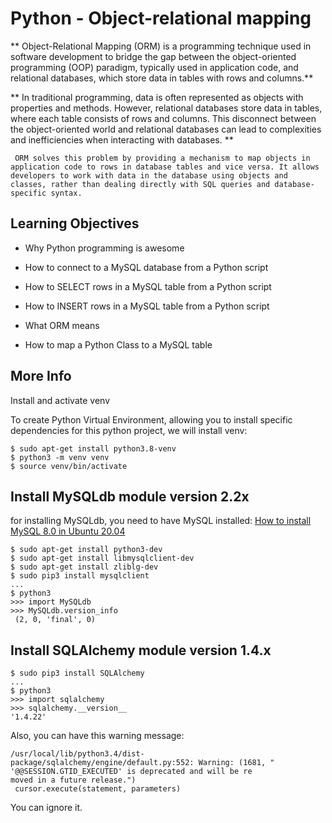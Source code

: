 # Python - Object-relational mapping
** Object-Relational Mapping (ORM) is a programming technique used in software development to bridge the gap between the object-oriented programming (OOP) paradigm, typically used in application code, and relational databases, which store data in tables with rows and columns.**

** In traditional programming, data is often represented as objects with properties and methods. However, relational databases store data in tables, where each table consists of rows and columns. This disconnect between the object-oriented world and relational databases can lead to complexities and inefficiencies when interacting with databases. **

```
 ORM solves this problem by providing a mechanism to map objects in application code to rows in database tables and vice versa. It allows developers to work with data in the database using objects and classes, rather than dealing directly with SQL queries and database-specific syntax.
 ```


## Learning Objectives
+ Why Python programming is awesome
- How to connect to a MySQL database from a Python script
+ How to SELECT rows in a MySQL table from a Python script
* How to INSERT rows in a MySQL table from a Python script
- What ORM means
* How to map a Python Class to a MySQL table


## More Info
Install and activate venv

To create Python Virtual Environment, allowing you to install specific dependencies for this python project, we will install venv:
```
$ sudo apt-get install python3.8-venv
$ python3 -m venv venv
$ source venv/bin/activate
```


## Install MySQLdb module version 2.2x
for installing MySQLdb, you need to have MySQL installed: [How to install MySQL 8.0 in Ubuntu 20.04](/rltoken/paGukker_OKoG3D9FqymNQ)

```
$ sudo apt-get install python3-dev
$ sudo apt-get install libmysqlclient-dev
$ sudo apt-get install zliblg-dev
$ sudo pip3 install mysqlclient
...
$ python3
>>> import MySQLdb
>>> MySQLdb.version_info
 (2, 0, 'final', 0)
```

## Install SQLAlchemy module version 1.4.x

```
$ sudo pip3 install SQLAlchemy
...
$ python3
>>> import sqlalchemy
>>> sqlalchemy.__version__
'1.4.22'
```

Also, you can have this warning message:

```
/usr/local/lib/python3.4/dist-package/sqlalchemy/engine/default.py:552: Warning: (1681, " '@@SESSION.GTID_EXECUTED' is deprecated and will be re
moved in a future release.")
 cursor.execute(statement, parameters)
```

You can ignore it.
